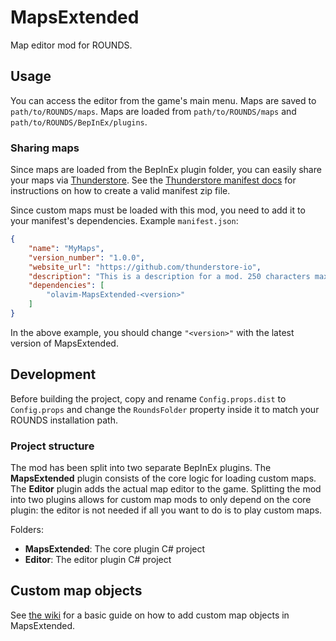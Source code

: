 # MapsExtended

Map editor mod for ROUNDS.

## Usage

You can access the editor from the game's main menu. Maps are saved to `path/to/ROUNDS/maps`. Maps are loaded from `path/to/ROUNDS/maps` and `path/to/ROUNDS/BepInEx/plugins`.

### Sharing maps

Since maps are loaded from the BepInEx plugin folder, you can easily share your maps via [Thunderstore](https://rounds.thunderstore.io/). See the [Thunderstore manifest docs](https://thunderstore.io/package/create/docs/) for instructions on how to create a valid manifest zip file.

Since custom maps must be loaded with this mod, you need to add it to your manifest's dependencies. Example `manifest.json`:

```json
{
    "name": "MyMaps",
    "version_number": "1.0.0",
    "website_url": "https://github.com/thunderstore-io",
    "description": "This is a description for a mod. 250 characters max",
    "dependencies": [
        "olavim-MapsExtended-<version>"
    ]
}
```

In the above example, you should change `"<version>"` with the latest version of MapsExtended.

## Development

Before building the project, copy and rename `Config.props.dist` to `Config.props` and change the `RoundsFolder` property inside it to match your ROUNDS installation path.

### Project structure

The mod has been split into two separate BepInEx plugins. The **MapsExtended** plugin consists of the core logic for loading custom maps. The **Editor** plugin adds the actual map editor to the game. Splitting the mod into two plugins allows for custom map mods to only depend on the core plugin: the editor is not needed if all you want to do is to play custom maps.

Folders:
- **MapsExtended**: The core plugin C# project
- **Editor**: The editor plugin C# project

## Custom map objects

See [the wiki](https://github.com/olavim/RoundsMapsExtended/wiki/Modding-quickstart) for a basic guide on how to add custom map objects in MapsExtended.
